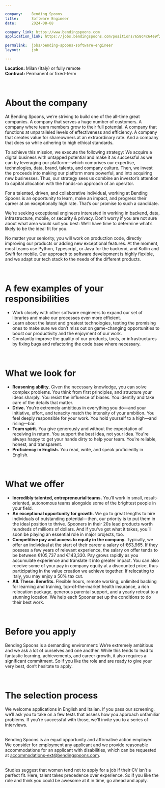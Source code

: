```yaml
---

company:    Bending Spoons
title:      Software Engineer
date:       2024-08-08

company_link: https://www.bendingspoons.com
application_link: https://jobs.bendingspoons.com/positions/658c4c64e9f2f126a8621f10

permalink:  jobs/bending-spoons-software-engineer
layout:     job

---
```


**Location:** Milan (Italy) or fully remote<br/>
**Contract:** Permanent or fixed-term<br/>

<br/>


# About the company

At Bending Spoons, we’re striving to build one of the all-time great companies. A company that serves a huge number of customers.
A company where team members grow to their full potential. A company that functions at unparalleled levels of effectiveness and
efficiency. A company that creates value for shareowners at an extraordinary rate. And a company that does so while adhering to
high ethical standards.<br/>

To achieve this mission, we execute the following strategy: We acquire a digital business with untapped potential and make it
as successful as we can by leveraging our platform—which comprises our expertise, technologies, data, brand, talents, and
company culture. Then, we invest the proceeds into making our platform more powerful, and into acquiring new businesses. Thus,
our strategy sees us combine an investor’s attention to capital allocation with the hands-on approach of an operator.<br/>

For a talented, driven, and collaborative individual, working at Bending Spoons is an opportunity to learn, make an impact,
and progress their career at an exceptionally high rate. That’s our promise to such a candidate.<br/>

We're seeking exceptional engineers interested in working in backend, data, infrastructure, mobile, or security & privacy.
Don’t worry if you are not sure about what area would suit you best: We’ll have time to determine what’s likely to be the
ideal fit for you.<br/>

No matter your seniority, you will work on production code, directly improving our products or adding new exceptional
features. At the moment, most teams use Python, Typescript, or Java for the backend, and Kotlin and Swift for mobile. Our
approach to software development is highly flexible, and we adapt our tech stack to the needs of the different products.<br/>

<br/>

# A few examples of your responsibilities

* Work closely with other software engineers to expand our set of libraries and make our processes ever-more efficient.
* Learn about the latest and greatest technologies, testing the promising ones to make sure we don’t miss out on
game-changing opportunities to boost our productivity and the enjoyment of our work.
* Constantly improve the quality of our products, tools, or infrastructures by fixing bugs and refactoring the code
base where necessary.

<br/>

# What we look for

* **Reasoning ability.** Given the necessary knowledge, you can solve complex problems. You think from first principles,
and structure your ideas sharply. You resist the influence of biases. You identify and take care of the details that matter.
* **Drive.** You’re extremely ambitious in everything you do—and your initiative, effort, and tenacity match the intensity
of your ambition. You feel deeply responsible for your work. You hold yourself to a high—and rising—bar.
* **Team spirit.** You give generously and without the expectation of receiving in return. You support the best idea, not
your idea. You're always happy to get your hands dirty to help your team. You’re reliable, honest, and transparent.
* **Proficiency in English.** You read, write, and speak proficiently in English.

<br/>

# What we offer

* **Incredibly talented, entrepreneurial teams.** You’ll work in small, result-oriented, autonomous teams alongside some
of the brightest people in your field.
* **An exceptional opportunity for growth.** We go to great lengths to hire individuals of outstanding potential—then,
our priority is to put them in the ideal position to thrive. Spooners in their 20s lead products worth hundreds of
millions of dollars. And if you’ve got what it takes, you’ll soon be playing an essential role in major projects, too.
* **Competitive pay and access to equity in the company.** Typically, we offer an individual at the start of their career
a salary of €63,965. If they possess a few years of relevant experience, the salary on offer tends to be between
€105,737 and €143,330. Pay grows rapidly as you accumulate experience and translate it into greater impact. You can also
receive some of your pay in company equity at a discounted price, thus participating in the value creation we achieve
together. If relocating to Italy, you may enjoy a 50% tax cut.
* **All. These. Benefits.** Flexible hours, remote working, unlimited backing for learning and training,
top-of-the-market health insurance, a rich relocation package, generous parental support, and a yearly retreat to a
stunning location. We help each Spooner set up the conditions to do their best work.

<br/>

# Before you apply

Bending Spoons is a demanding environment: We’re extremely ambitious and we ask a lot of ourselves and one another.
While this tends to lead to fantastic learning, achievements, and career growth, it also requires a significant
commitment. So if you like the role and are ready to give your very best, don’t hesitate to apply.

<br/>

# The selection process

We welcome applications in English and Italian. If you pass our screening, we’ll ask you to take on a few tests
that assess how you approach unfamiliar problems. If you’re successful with those, we’ll invite you to a
series of interviews.<br/><br/>

Bending Spoons is an equal opportunity and affirmative action employer. We consider for employment any
applicant and we provide reasonable accommodations for an applicant with disabilities, which can be
requested at <a href="mailto:accommodations-ext@bendingspoons.com">accommodations-ext@bendingspoons.com</a>.
<br/><br/>

Studies suggest that women tend not to apply for a job if their CV isn’t a perfect fit. Here, talent takes
precedence over experience. So if you like the role and think you could be awesome at it in time, go ahead
and apply.<br/><br/>
